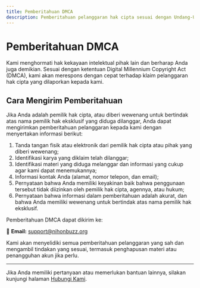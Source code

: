```yaml
---
title: Pemberitahuan DMCA
description: Pemberitahuan pelanggaran hak cipta sesuai dengan Undang-Undang Hak Cipta Milenium Digital (DMCA).
---
```


# Pemberitahuan DMCA

Kami menghormati hak kekayaan intelektual pihak lain dan berharap Anda juga demikian. Sesuai dengan ketentuan Digital Millennium Copyright Act (DMCA), kami akan merespons dengan cepat terhadap klaim pelanggaran hak cipta yang dilaporkan kepada kami.

## Cara Mengirim Pemberitahuan

Jika Anda adalah pemilik hak cipta, atau diberi wewenang untuk bertindak atas nama pemilik hak eksklusif yang diduga dilanggar, Anda dapat mengirimkan pemberitahuan pelanggaran kepada kami dengan menyertakan informasi berikut:

1. Tanda tangan fisik atau elektronik dari pemilik hak cipta atau pihak yang diberi wewenang;
2. Identifikasi karya yang diklaim telah dilanggar;
3. Identifikasi materi yang diduga melanggar dan informasi yang cukup agar kami dapat menemukannya;
4. Informasi kontak Anda (alamat, nomor telepon, dan email);
5. Pernyataan bahwa Anda memiliki keyakinan baik bahwa penggunaan tersebut tidak diizinkan oleh pemilik hak cipta, agennya, atau hukum;
6. Pernyataan bahwa informasi dalam pemberitahuan adalah akurat, dan bahwa Anda memiliki wewenang untuk bertindak atas nama pemilik hak eksklusif.

Pemberitahuan DMCA dapat dikirim ke:

📩 **Email:** [support@nihonbuzz.org](mailto:support@nihonbuzz.org)

Kami akan menyelidiki semua pemberitahuan pelanggaran yang sah dan mengambil tindakan yang sesuai, termasuk penghapusan materi atau penangguhan akun jika perlu.

---

Jika Anda memiliki pertanyaan atau memerlukan bantuan lainnya, silakan kunjungi halaman [Hubungi Kami](/hubungi-kami).
